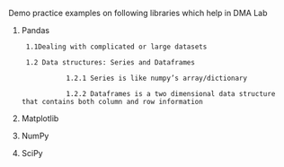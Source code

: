 Demo practice examples on following libraries which help in DMA Lab

1. Pandas
  
        1.1Dealing with complicated or large datasets
  
        1.2 Data structures: Series and Dataframes
    
                  1.2.1 Series is like numpy’s array/dictionary
    
                  1.2.2 Dataframes is a two dimensional data structure that contains both column and row information

2. Matplotlib

3. NumPy

4. SciPy
